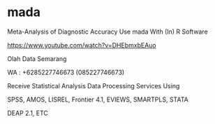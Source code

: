 # mada
Meta-Analysis of Diagnostic Accuracy Use mada With (In) R Software

https://www.youtube.com/watch?v=DHEbmxbEAuo

Olah Data Semarang

WA : +6285227746673 (085227746673)

Receive Statistical Analysis Data Processing Services Using

SPSS, AMOS, LISREL, Frontier 4.1, EVIEWS, SMARTPLS, STATA

DEAP 2.1, ETC
